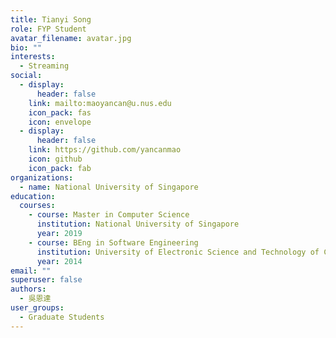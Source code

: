 ```yaml
---
title: Tianyi Song
role: FYP Student
avatar_filename: avatar.jpg
bio: ""
interests:
  - Streaming
social:
  - display:
      header: false
    link: mailto:maoyancan@u.nus.edu
    icon_pack: fas
    icon: envelope
  - display:
      header: false
    link: https://github.com/yancanmao
    icon: github
    icon_pack: fab
organizations:
  - name: National University of Singapore
education:
  courses:
    - course: Master in Computer Science
      institution: National University of Singapore
      year: 2019
    - course: BEng in Software Engineering
      institution: University of Electronic Science and Technology of China
      year: 2014
email: ""
superuser: false
authors:
  - 吳恩達
user_groups:
  - Graduate Students
---
```

